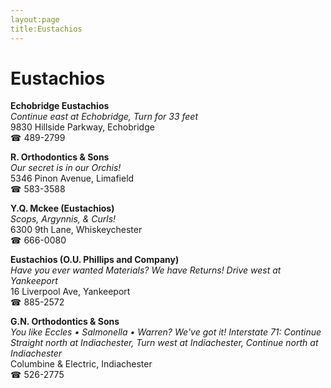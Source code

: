 ```yaml
---
layout:page
title:Eustachios
---
```

# Eustachios

**Echobridge Eustachios**  
_Continue east at Echobridge, Turn for 33 feet_  
9830 Hillside Parkway, Echobridge  
☎ 489-2799



**R. Orthodontics & Sons**  
_Our secret is in our Orchis!_  
5346 Pinon Avenue, Limafield  
☎ 583-3588



**Y.Q. Mckee (Eustachios)**  
_Scops, Argynnis, & Curls!_  
6300 9th Lane, Whiskeychester  
☎ 666-0080



**Eustachios (O.U. Phillips and Company)**  
_Have you ever wanted Materials? We have Returns! 
Drive west at Yankeeport_  
16 Liverpool Ave, Yankeeport  
☎ 885-2572



**G.N. Orthodontics & Sons**  
_You like Eccles • Salmonella • Warren? We've got it! 
Interstate 71: Continue Straight north at Indiachester, Turn west at Indiachester, Continue north at Indiachester_  
Columbine & Electric, Indiachester  
☎ 526-2775



